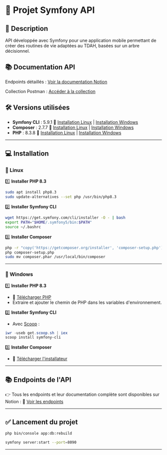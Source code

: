 # 🚀 Projet Symfony API

## 📌 Description

API développée avec Symfony pour une application mobile permettant de créer des routines de vie adaptées au TDAH, basées sur un arbre décisionnel.

## 📚 Documentation API

Endpoints détaillés : [Voir la documentation Notion](https://github.com/Onyx2089/Rutix-BackEnd/blob/main/Endpoints.md)

Collection Postman : [Accéder à la collection](https://github.com/Onyx2089/Rutix-BackEnd/blob/main/API%20-%20RUTIX%20(new).postman_collection.json)

## 🛠️ Versions utilisées

* **Symfony CLI** : 5.9.1
  🔗 [Installation Linux](https://symfony.com/download) | [Installation Windows](https://symfony.com/download)
* **Composer** : 2.7.7
  🔗 [Installation Linux](https://getcomposer.org/download/) | [Installation Windows](https://getcomposer.org/download/)
* **PHP** : 8.3.8
  🔗 [Installation Linux](https://www.php.net/manual/fr/install.unix.php) | [Installation Windows](https://windows.php.net/download/)

---

## 💻 Installation

### 🔹 Linux

1️⃣ **Installer PHP 8.3**

```bash
sudo apt install php8.3
sudo update-alternatives --set php /usr/bin/php8.3
```

2️⃣ **Installer Symfony CLI**

```bash
wget https://get.symfony.com/cli/installer -O - | bash
export PATH="$HOME/.symfony5/bin:$PATH"
source ~/.bashrc
```

3️⃣ **Installer Composer**

```bash
php -r "copy('https://getcomposer.org/installer', 'composer-setup.php');"
php composer-setup.php
sudo mv composer.phar /usr/local/bin/composer
```

---

### 🔹 Windows

1️⃣ **Installer PHP 8.3**

* 🔗 [Télécharger PHP](https://windows.php.net/download/)
* Extraire et ajouter le chemin de PHP dans les variables d'environnement.

2️⃣ **Installer Symfony CLI**

* Avec [Scoop](https://scoop.sh/) :

```powershell
iwr -useb get.scoop.sh | iex
scoop install symfony-cli
```

3️⃣ **Installer Composer**

* 🔗 [Télécharger l'installateur](https://getcomposer.org/download/)

---

## 📚 Endpoints de l'API

👉 Tous les endpoints et leur documentation complète sont disponibles sur Notion :
🔗 [Voir les endpoints](https://www.notion.so/Endpoints-e9e8a120ef0a4352920c79a1f08d9455)

---

## ✅ Lancement du projet

```bash
php bin/console app:db:rebuild
```

```bash
symfony server:start --port=8090
```

---
